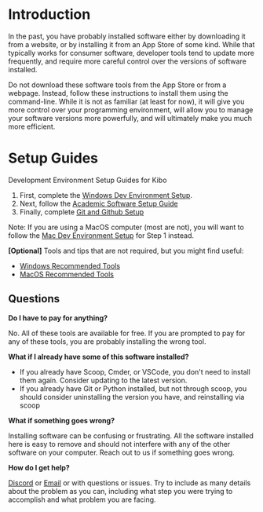 # Introduction

In the past, you have probably installed software either by downloading it from a website, or by installing it from an App Store of some kind. While that typically works for consumer software, developer tools tend to update more frequently, and require more careful control over the versions of software installed. 

Do not download these software tools from the App Store or from a webpage. Instead, follow these instructions to install them using the command-line. While it is not as familiar (at least for now), it will give you more control over your programming environment, will allow you to manage your software versions more powerfully, and will ultimately make you much more efficient.

# Setup Guides

Development Environment Setup Guides for Kibo

1. First, complete the [Windows Dev Environment Setup](./windows-setup-guide.md).  
2. Next, follow the [Academic Software Setup Guide](./academic-software.md)
3. Finally, complete [Git and Github Setup](./git-and-github.md)

Note:  If you are using a MacOS computer (most are not), you will want to follow the [Mac Dev Environment Setup](./macos-setup-guide.md) for Step 1 instead.

**[Optional]** Tools and tips that are not required, but you might find useful:

- [Windows Recommended Tools](windows-recommended.md)
- [MacOS Recommended Tools](macos-recommended.md)

## Questions

**Do I have to pay for anything?**

No. All of these tools are available for free. If you are prompted to pay for any of these tools, you are probably installing the wrong tool.

**What if I already have some of this software installed?**

- If you already have Scoop, Cmder, or VSCode, you don't need to install them again. Consider updating to the latest version.
- If you already have Git or Python installed, but not through scoop, you should consider uninstalling the version you have, and reinstalling via scoop

**What if something goes wrong?**

Installing software can be confusing or frustrating. All the software installed
here is easy to remove and should not interfere with any of the other software
on your computer. Reach out to us if something goes wrong.

**How do I get help?**

[Discord](https://discord.com/channels/1018949047626760252/1121851322111643798) or [Email](mailto:hello@kibo.school) or  with questions or issues. Try to include as many details about the problem as you can, including what step you were trying to accomplish and what problem you are facing.
